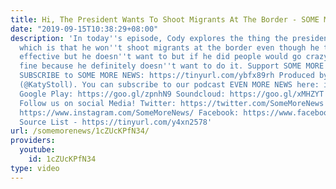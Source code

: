 ```yaml
---
title: Hi, The President Wants To Shoot Migrants At The Border - SOME MORE NEW
date: "2019-09-15T10:38:29+08:00"
description: 'In today''s episode, Cody explores the thing the president keeps saying,
  which is that he won''t shoot migrants at the border even though he thinks it''s
  effective but he doesn''t want to but if he did people would go crazy, which is
  fine because he definitely doesn''t want to do it. Support SOME MORE NEWS: http://www.patreon.com/SomeMoreNews
  SUBSCRIBE to SOME MORE NEWS: https://tinyurl.com/ybfx89rh Produced by Katy Stoll
  (@KatyStoll). You can subscribe to our podcast EVEN MORE NEWS here: iTunes: https://goo.gl/bveu8q
  Google Play: https://goo.gl/zpnhN9 Soundcloud: https://goo.gl/xMHZYT Stitcher: https://goo.gl/ZFdRhp
  Follow us on social Media! Twitter: https://twitter.com/SomeMoreNews Instagram:
  https://www.instagram.com/SomeMoreNews/ Facebook: https://www.facebook.com/SomeMoreNews/
  Source List - https://tinyurl.com/y4xn2578'
url: /somemorenews/1cZUcKPfN34/
providers:
  youtube:
    id: 1cZUcKPfN34
type: video
---
```

